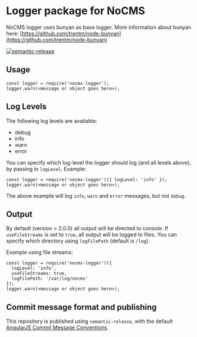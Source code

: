 # Logger package for NoCMS

NoCMS logger uses bunyan as base logger. More information about bunyan here: [https://github.com/trentm/node-bunyan](https://github.com/trentm/node-bunyan)

[![semantic-release](https://img.shields.io/badge/%20%20%F0%9F%93%A6%F0%9F%9A%80-semantic--release-e10079.svg)](https://github.com/semantic-release/semantic-release)

## Usage
```
const logger = require('nocms-logger');
logger.warn(<message or object goes here>);
```

## Log Levels
The following log levels are available:

* debug
* info
* warn
* error

You can specify which log-level the logger should log (and all levels above), by passing in `logLevel`.
Example:

```
const logger = require('nocms-logger')({ logLevel: 'info' });
logger.warn(<message or object goes here>);
```

The above example will log `info`, `warn` and `error` messages, but not `debug`.

## Output
By default (version > 2.0.0) all output will be directed to console.
If `useFileStreams` is set to `true`, all output will be logged to files.
You can specify which directory using `logFilePath` (default is `/log`).

Example using file streams:
```
const logger = require('nocms-logger')({
  logLevel: 'info',
  useFileStreams: true,
  logFilePath: '/var/log/nocms'
});
logger.warn(<message or object goes here>);
```

## Commit message format and publishing

This repository is published using `semantic-release`, with the default [AngularJS Commit Message Conventions](https://docs.google.com/document/d/1QrDFcIiPjSLDn3EL15IJygNPiHORgU1_OOAqWjiDU5Y/edit).